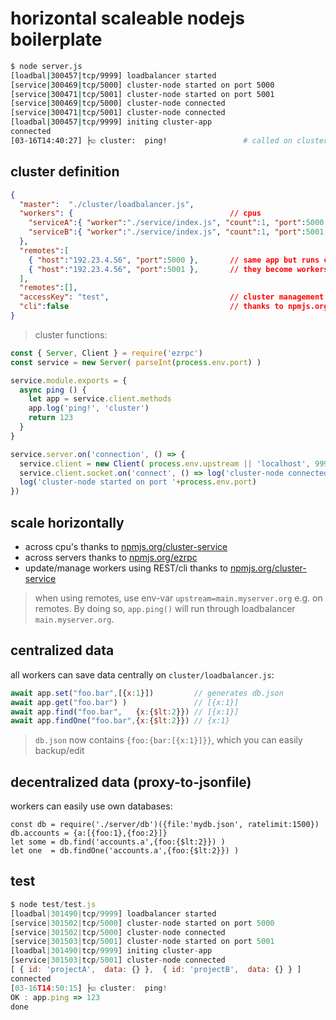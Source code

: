 # horizontal scaleable nodejs boilerplate

```bash
$ node server.js
[loadbal|300457|tcp/9999] loadbalancer started
[service|300469|tcp/5000] cluster-node started on port 5000
[service|300471|tcp/5001] cluster-node started on port 5001
[service|300469|tcp/5000] cluster-node connected
[service|300471|tcp/5001] cluster-node connected
[loadbal|300457|tcp/9999] initing cluster-app
connected 
[03-16T14:40:27] ├☑ cluster:  ping!                 # called on cluster 
```

## cluster definition 

```json
{
  "master":  "./cluster/loadbalancer.js", 
  "workers": {                                   // cpus
    "serviceA":{ "worker":"./service/index.js", "count":1, "port":5000 },
    "serviceB":{ "worker":"./service/index.js", "count":1, "port":5001 }
  }, 
  "remotes":[
    { "host":"192.23.4.56", "port":5000 },       // same app but runs on other server
    { "host":"192.23.4.56", "port":5001 },       // they become workers of this server
  ], 
  "remotes":[], 
  "accessKey": "test",                           // cluster management over rest/cli
  "cli":false                                    // thanks to npmjs.org/cluster-service
}
```


> cluster functions:

```js
const { Server, Client } = require('ezrpc')
const service = new Server( parseInt(process.env.port) )

service.module.exports = {
  async ping () {
    let app = service.client.methods
    app.log('ping!', 'cluster')
    return 123
  }
}

service.server.on('connection', () => {
  service.client = new Client( process.env.upstream || 'localhost', 9999,{maxReconnectAttempts:-1})
  service.client.socket.on('connect', () => log('cluster-node connected') )
  log('cluster-node started on port '+process.env.port)
})
```

## scale horizontally 

* across cpu's thanks to [npmjs.org/cluster-service](https://npmjs.org/cluster-service)
* across servers thanks to [npmjs.org/ezrpc](https://npmjs.org/ezrpc)
* update/manage workers using REST/cli thanks to [npmjs.org/cluster-service](https://npmjs.org/cluster-service)

> when using remotes, use env-var `upstream=main.myserver.org` e.g. on remotes. By doing so, `app.ping()` will run through loadbalancer `main.myserver.org`.

## centralized data

all workers can save data centrally on `cluster/loadbalancer.js`:

```javascript
await app.set("foo.bar",[{x:1}])         // generates db.json
await app.get("foo.bar") )               // [{x:1}]
await app.find("foo.bar",   {x:{$lt:2}}) // [{x:1}]
await app.findOne("foo.bar",{x:{$lt:2}}) // {x:1}
```

> `db.json` now contains `{foo:{bar:[{x:1}]}}`, which you can easily backup/edit

## decentralized data (proxy-to-jsonfile)

workers can easily use own databases:

```
const db = require('./server/db')({file:'mydb.json', ratelimit:1500})
db.accounts = {a:[{foo:1},{foo:2}]}
let some = db.find('accounts.a',{foo:{$lt:2}}) )
let one  = db.findOne('accounts.a',{foo:{$lt:2}}) )
```

## test

```javascript
$ node test/test.js
[loadbal|301490|tcp/9999] loadbalancer started
[service|301502|tcp/5000] cluster-node started on port 5000
[service|301502|tcp/5000] cluster-node connected
[service|301503|tcp/5001] cluster-node started on port 5001
[loadbal|301490|tcp/9999] initing cluster-app
[service|301503|tcp/5001] cluster-node connected
[ { id: 'projectA',  data: {} },  { id: 'projectB',  data: {} } ]
connected 
[03-16T14:50:15] ├☑ cluster:  ping!
OK : app.ping => 123
done

